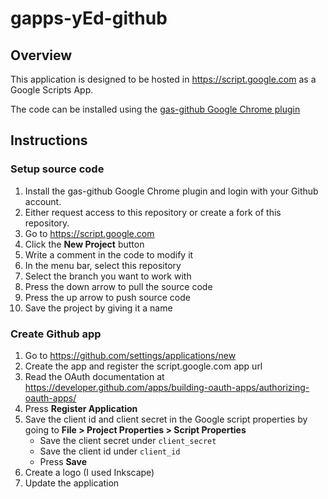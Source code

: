 # gapps-yEd-github

## Overview

This application is designed to be hosted in https://script.google.com as a Google Scripts App.

The code can be installed using the [gas-github Google Chrome plugin](https://github.com/leonhartX/gas-github)

## Instructions

### Setup source code

1. Install the gas-github Google Chrome plugin and login with your Github account.
1. Either request access to this repository or create a fork of this repository.
1. Go to https://script.google.com
1. Click the **New Project** button
1. Write a comment in the code to modify it
1. In the menu bar, select this repository
1. Select the branch you want to work with
1. Press the down arrow to pull the source code
1. Press the up arrow to push source code
1. Save the project by giving it a name

### Create Github app

1. Go to https://github.com/settings/applications/new
1. Create the app and register the script.google.com app url
1. Read the OAuth documentation at https://developer.github.com/apps/building-oauth-apps/authorizing-oauth-apps/
1. Press **Register Application**
1. Save the client id and client secret in the Google script properties by going to **File > Project Properties > Script Properties**
   * Save the client secret under `client_secret`
   * Save the client id under `client_id`
   * Press **Save**
1. Create a logo (I used Inkscape)
1. Update the application

